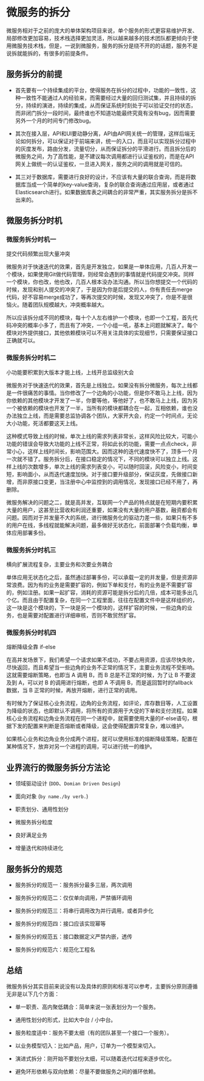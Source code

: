 # 微服务的拆分

微服务相对于之前的庞大的单体架构项目来说，单个服务的形式更容易维护开发、局部修改更加容易，技术栈选择更加灵活，所以越来越多的技术团队都更倾向于使用微服务技术栈，但是，一说到微服务，服务的拆分是绕不开的的话题，服务不是说拆就能拆的，有很多的前提条件。

## 服务拆分的前提

- 首先要有一个持续集成的平台，使得服务在拆分的过程中，功能的一致性，这种一致性不能通过人的经验来，而需要经过大量的回归测试集，并且持续的拆分，持续的演进，持续的集成，从而保证系统时刻处于可以验证交付的状态，而非闭门拆分一段时间，最终谁也不知道功能最终究竟有没有bug，因而需要另外一个月的时间专门修改bug。

- 其次在接入层，API和UI要动静分离，API由API网关统一的管理，这样后端无论如何拆分，可以保证对于前端来讲，统一的入口，而且可以实现拆分过程中的灰度发布，路由分发，流量切分，从而保证拆分的平滑进行。而且拆分后的微服务之间，为了高性能，是不建议每次调用都进行认证鉴权的，而是在API网关上做统一的认证鉴权，一旦进入网关，服务之间的调用就是可信的。

- 其三对于数据库，需要进行良好的设计，不应该有大量的联合查询，而是将数据库当成一个简单的key-value查询，复杂的联合查询通过应用层，或者通过Elasticsearch进行。如果数据库表之间耦合的非常严重，其实服务拆分是拆不出来的。

## 微服务拆分时机

### 微服务拆分时机一

提交代码频繁出现大量冲突

微服务对于快速迭代的效果，首先是开发独立，如果是一单体应用，几百人开发一个模块，如果使用Git做代码管理，则经常会遇到的事情就是代码提交冲突。同样一个模块，你也改，他也改，几百人根本没办法沟通。所以当你想提交一个代码的时候，发现和别人提交的冲突了，于是因为你是后提交的人，你有责任去merge代码，好不容易merge成功了，等再次提交的时候，发现又冲突了，你是不是很恼火。随着团队规模越大，冲突概率越大。

所以应该拆分成不同的模块，每十个人左右维护一个模块，也即一个工程，首先代码冲突的概率小多了，而且有了冲突，一个小组一吼，基本上问题就解决了。每个模块对外提供接口，其他依赖模块可以不用关注具体的实现细节，只需要保证接口正确就可以。

### 微服务拆分时机二

小功能要积累到大版本才能上线，上线开总监级别大会

微服务对于快速迭代的效果，首先是上线独立。如果没有拆分微服务，每次上线都是一件很痛苦的事情。当你修改了一个边角的小功能，但是你不敢马上上线，因为你依赖的其他模块才开发了一半，你要等他，等他好了，也不敢马上上线，因为另一个被依赖的模块也开发了一半，当所有的模块都耦合在一起，互相依赖，谁也没办法独立上线，而是需要总监协调各个团队，大家开大会，约定一个时间点，无论大小功能，死活都要这天上线。

这种模式导致上线的时候，单次上线的需求列表非常长，这样风险比较大，可能小功能的错误会导致大功能的上线不正常，将如此长的功能，需要一点点check，非常小心，这样上线时间长，影响范围大。因而这种的迭代速度快不了，顶多一个月一次就不错了。服务拆分后，在接口稳定的情况下，不同的模块可以独立上线。这样上线的次数增多，单次上线的需求列表变小，可以随时回滚，风险变小，时间变短，影响面小，从而迭代速度加快。对于接口要升级部分，保证灰度，先做接口新增，而非原接口变更，当注册中心中监控到的调用情况，发现接口已经不用了，再删除。

微服务解决的问题之二，就是高并发，互联网一个产品的特点就是在短期内要积累大量的用户，这甚至比营收和利润还重要，如果没有大量的用户基数，融资都会有问题。因而对于并发量不大的系统，进行微服务化的驱动力差一些，如果只有不多的用户在线，多线程就能解决问题，最多做好无状态化，前面部署个负载均衡，单体应用部署多份。

### 微服务拆分时机三

横向扩展流程复杂，主要业务和次要业务耦合

单体应用无状态化之后，虽然通过部署多份，可以承载一定的并发量，但是资源非常浪费。因为有的业务是需要扩容的，例如下单和支付，有的业务是不需要扩容的，例如注册。如果一起扩容，消耗的资源可能是拆分后的几倍，成本可能多出几个亿。而且由于配置复杂，在同一个工程里面，往往在配置文件中是这样组织的，这一块是这个模块的，下一块是另一个模块的，这样扩容的时候，一些边角的业务，也是需要对配置进行详细审核，否则不敢贸然扩容。

### 微服务拆分时机四

熔断降级全靠 if-else

在高并发场景下，我们希望一个请求如果不成功，不要占用资源，应该尽快失败，尽快返回，而且希望当一些边角的业务不正常的情况下，主要业务流程不受影响。这就需要熔断策略，也即当 A 调用 B，而 B 总是不正常的时候，为了让 B 不要波及到 A，可以对 B 的调用进行熔断，也即 A 不调用 B，而是返回暂时的fallback数据，当 B 正常的时候，再放开熔断，进行正常的调用。

有时候为了保证核心业务流程，边角的业务流程，如评论，库存数目等，人工设置为降级的状态，也即默认不调用，将所有的资源用于大促的下单和支付流程。如果核心业务流程和边角业务流程在同一个进程中，就需要使用大量的if-else语句，根据下发的配置来判断是否熔断或者降级，这会使得配置异常复杂，难以维护。

如果核心业务和边角业务分成两个进程，就可以使用标准的熔断降级策略，配置在某种情况下，放弃对另一个进程的调用，可以进行统一的维护。

## 业界流行的微服务拆分方法论

- 领域驱动设计 (`DDD`、`Domian Driven Design`)

- 面向对象 (`by name./by verb.`)

- 职责划分、通用性划分

- 微服务拆分粒度

- 良好满足业务

- 增量迭代和持续进化

## 服务拆分的规范

- 服务拆分的规范一：服务拆分最多三层，两次调用

- 服务拆分的规范二：仅仅单向调用，严禁循环调用

- 服务拆分的规范三：将串行调用改为并行调用，或者异步化

- 服务拆分的规范四：接口应该实现幂等

- 服务拆分的规范五：接口数据定义严禁内嵌，透传

- 服务拆分的规范六：规范化工程名

## 总结

微服务拆分其实目前来说没有以及具体的原则和标准可以参考，主要拆分原则遵循无非是以下几个方面：

- 单一职责、高内聚低耦合：简单来说一张表划分为一个服务。

- 通用性划分的形式，比如大中台 / 小中台。

- 服务粒度适中：服务不要太细（有的团队甚至一个接口一个服务）。

- 以业务模型切入：比如产品，用户，订单为一个模型来切入。

- 演进式拆分：刚开始不要划分太细，可以随着迭代过程来逐步优化。

- 避免环形依赖与双向依赖：尽量不要做服务之间的循环依赖。
